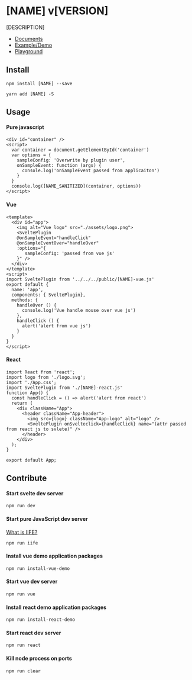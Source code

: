 [NAME] v[VERSION]
==============

[DESCRIPTION]

- [Documents]()
- [Example/Demo]()
- [Playground]()

## Install

```
npm install [NAME] --save

yarn add [NAME] -S
```

## Usage

#### Pure javascript

```
<div id="container" />
<script>
  var container = document.getElementById('container')
  var options = {
    sampleConfig: 'Overwrite by plugin user',
    onSampleEvent: function (args) {
      console.log('onSampleEvent passed from applicaiton')
    }
  }
  console.log([NAME_SANITIZED](container, options))
</script>
```

#### Vue

```
<template>
  <div id="app">
    <img alt="Vue logo" src="./assets/logo.png">
    <SveltePlugin 
    @onSampleEvent="handleClick" 
    @onSampleEventOver="handleOver" 
    :options="{
       sampleConfig: 'passed from vue js'
    }" />
  </div>
</template>
<script>
import SveltePlugin from '../../../public/[NAME]-vue.js'
export default {
  name: 'app',
  components: { SveltePlugin},
  methods: {
    handleOver () {
      console.log('Vue handle mouse over vue js')
    },
    handleClick () {
      alert('alert from vue js')
    }
  }
}
</script>
```

#### React 

```
import React from 'react';
import logo from './logo.svg';
import './App.css';
import SveltePlugin from './[NAME]-react.js'
function App() {
  const handleClick = () => alert('alert from react')
  return (
    <div className="App">
      <header className="App-header">
        <img src={logo} className="App-logo" alt="logo" />
        <SveltePlugin onSvelteclick={handleClick} name="(attr passed from react js to svlete)" />
      </header>
    </div>
  );
}

export default App;
```

## Contribute

#### Start svelte dev server

```
npm run dev 
```

#### Start pure JavaScript dev server

[What is IIFE?](https://developer.mozilla.org/en-US/docs/Glossary/IIFE)

```
npm run iife 
```

#### Install vue demo application packages 

```
npm run install-vue-demo
```

#### Start vue dev server

```
npm run vue 
```

#### Install react demo application packages 

```
npm run install-react-demo
```

#### Start react dev server

```
npm run react 
```

#### Kill node process on ports

```
npm run clear 
```

